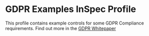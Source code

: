 # GDPR Examples InSpec Profile

This profile contains example controls for some GDPR Compliance requirements. Find out more in the [GDPR Whitepaper](https://www.chef.io/solutions/compliance/gdpr/)